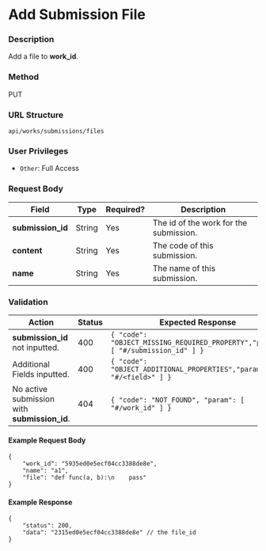 Add Submission File
===
### Description
Add a file to **work_id**.

### Method
PUT

### URL Structure
`api/works/submissions/files`

### User Privileges
* `Other`: Full Access

### Request Body
| Field       | Type   | Required? | Description                            |
|-------------|--------|-----------|----------------------------------------|
| **submission_id** | String | Yes       | The id of the work for the submission. |
| **content** | String | Yes       | The code of this submission.           |
| **name**    | String | Yes       | The name of this submission.           |

### Validation
| Action                                            | Status | Expected Response                                                               |
|---------------------------------------------------|--------|---------------------------------------------------------------------------------|
| **submission_id** not inputted.                         | 400    | `{ "code": "OBJECT_MISSING_REQUIRED_PROPERTY","param": [ "#/submission_id" ] }` |
| Additional Fields inputted.                       | 400    | `{ "code": "OBJECT_ADDITIONAL_PROPERTIES","param": [ "#/<field>" ] }`           |
| No active submission with **submission_id**.            | 404    | `{ "code": "NOT_FOUND", "param": [ "#/work_id" ] }`                       |

#### Example Request Body
```
{
    "work_id": "5935ed0e5ecf04cc3388de8e",
    "name": "a1",
    "file": "def func(a, b):\n    pass"
}
```
#### Example Response
```
{
    "status": 200,
    "data": "2315ed0e5ecf04cc3388de8e" // the file_id
}
```
